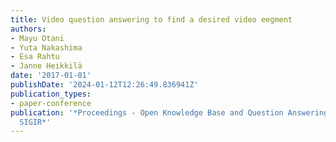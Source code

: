 ```yaml
---
title: Video question answering to find a desired video eegment
authors:
- Mayu Otani
- Yuta Nakashima
- Esa Rahtu
- Janne Heikkilä
date: '2017-01-01'
publishDate: '2024-01-12T12:26:49.836941Z'
publication_types:
- paper-conference
publication: '*Proceedings - Open Knowledge Base and Question Answering Workshop at
  SIGIR*'
---
```

